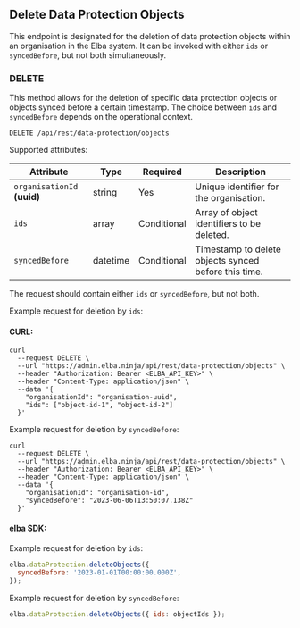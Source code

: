 ## Delete Data Protection Objects

This endpoint is designated for the deletion of data protection objects within an organisation in the Elba system. It can be invoked with either `ids` or `syncedBefore`, but not both simultaneously.

### DELETE

This method allows for the deletion of specific data protection objects or objects synced before a certain timestamp. The choice between `ids` and `syncedBefore` depends on the operational context.

```plaintext
DELETE /api/rest/data-protection/objects
```

Supported attributes:

| Attribute                   | Type     | Required    | Description                                          |
| --------------------------- | -------- | ----------- | ---------------------------------------------------- |
| `organisationId` **(uuid)** | string   | Yes         | Unique identifier for the organisation.              |
| `ids`                       | array    | Conditional | Array of object identifiers to be deleted.           |
| `syncedBefore`              | datetime | Conditional | Timestamp to delete objects synced before this time. |

The request should contain either `ids` or `syncedBefore`, but not both.

Example request for deletion by `ids`:

#### CURL:

```shell
curl
  --request DELETE \
  --url "https://admin.elba.ninja/api/rest/data-protection/objects" \
  --header "Authorization: Bearer <ELBA_API_KEY>" \
  --header "Content-Type: application/json" \
  --data '{
    "organisationId": "organisation-uuid",
    "ids": ["object-id-1", "object-id-2"]
  }'
```

Example request for deletion by `syncedBefore`:

```shell
curl
  --request DELETE \
  --url "https://admin.elba.ninja/api/rest/data-protection/objects" \
  --header "Authorization: Bearer <ELBA_API_KEY>" \
  --header "Content-Type: application/json" \
  --data '{
    "organisationId": "organisation-id",
    "syncedBefore": "2023-06-06T13:50:07.138Z"
  }'
```

#### elba SDK:

Example request for deletion by `ids`:

```javascript
elba.dataProtection.deleteObjects({
  syncedBefore: '2023-01-01T00:00:00.000Z',
});
```

Example request for deletion by `syncedBefore`:

```javascript
elba.dataProtection.deleteObjects({ ids: objectIds });
```
